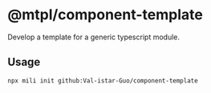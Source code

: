 # @mtpl/component-template

<!-- description -->
Develop a template for a generic typescript module.

## Usage

```shell
npx mili init github:Val-istar-Guo/component-template
```
<!-- description -->
